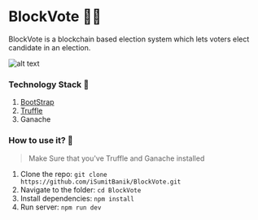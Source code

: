 # BlockVote 🤝🏻
BlockVote is a blockchain based election system which lets voters elect candidate in an election.

![alt text](https://drive.google.com/file/d/1aNshs6FK_YzlHSFPFsNJmEK4StHpa_CK/view?usp=sharing)

### Technology Stack 🎨
1. [BootStrap](https://getbootstrap.com/) 
2. [Truffle](https://www.trufflesuite.com/) 
3. Ganache 

### How to use it? 🎉

>Make Sure that you've Truffle and Ganache installed

1. Clone the repo: `git clone https://github.com/iSumitBanik/BlockVote.git`
2. Navigate to the folder: `cd BlockVote`
3. Install dependencies: `npm install`
4. Run server: `npm run dev`

